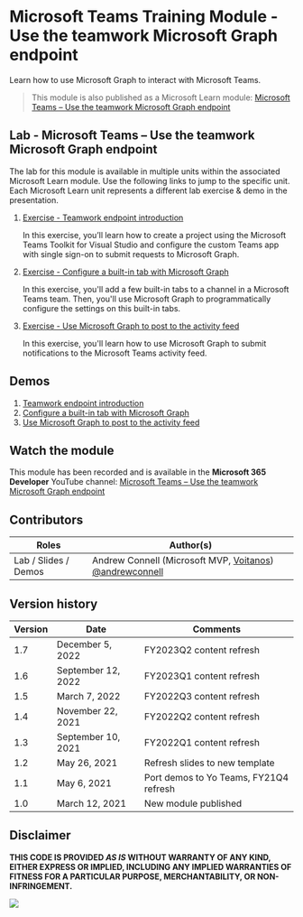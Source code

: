 # Microsoft Teams Training Module - Use the teamwork Microsoft Graph endpoint

Learn how to use Microsoft Graph to interact with Microsoft Teams.

> This module is also published as a Microsoft Learn module: [Microsoft Teams – Use the teamwork Microsoft Graph endpoint](https://docs.microsoft.com/learn/modules/msteams-teamwork-endpoint)

## Lab - Microsoft Teams – Use the teamwork Microsoft Graph endpoint

The lab for this module is available in multiple units within the associated Microsoft Learn module. Use the following links to jump to the specific unit. Each Microsoft Learn unit represents a different lab exercise & demo in the presentation.

1. [Exercise - Teamwork endpoint introduction](https://docs.microsoft.com/learn/modules/msteams-teamwork-endpoint/3-exercise-teamwork-endpoint-introduction)

   In this exercise, you’ll learn how to create a project using the Microsoft Teams Toolkit for Visual Studio and configure the custom Teams app with single sign-on to submit requests to Microsoft Graph.

1. [Exercise - Configure a built-in tab with Microsoft Graph](https://docs.microsoft.com/learn/modules/msteams-teamwork-endpoint/5-exercise-configure-tab)

   In this exercise, you'll add a few built-in tabs to a channel in a Microsoft Teams team. Then, you'll use Microsoft Graph to programmatically configure the settings on this built-in tabs.

1. [Exercise - Use Microsoft Graph to post to the activity feed](https://docs.microsoft.com/learn/modules/msteams-teamwork-endpoint/7-exercise-activity-feed)

   In this exercise, you'll learn how to use Microsoft Graph to submit notifications to the Microsoft Teams activity feed.

## Demos

1. [Teamwork endpoint introduction](./Demos/01%20-%20MSGraph%20Playground)
1. [Configure a built-in tab with Microsoft Graph](./Demos/02%20-%20MSGraph%20Playground)
1. [Use Microsoft Graph to post to the activity feed](./Demos/03%20-%20MSGraph%20Playground)

## Watch the module

This module has been recorded and is available in the **Microsoft 365 Developer** YouTube channel: [Microsoft Teams – Use the teamwork Microsoft Graph endpoint](https://www.youtube.com/watch?list=PLWZJrkeLOrbZnS7i-mjIbAP9DXlo9YNBc)

## Contributors

|        Roles         |                                                   Author(s)                                                    |
| -------------------- | -------------------------------------------------------------------------------------------------------------- |
| Lab / Slides / Demos | Andrew Connell (Microsoft MVP, [Voitanos](//github.com/voitanos)) [@andrewconnell](//github.com/andrewconnell) |

## Version history

| Version |        Date        |                Comments                |
| ------- | ------------------ | -------------------------------------- |
| 1.7     | December 5, 2022   | FY2023Q2 content refresh               |
| 1.6     | September 12, 2022 | FY2023Q1 content refresh               |
| 1.5     | March 7, 2022      | FY2022Q3 content refresh               |
| 1.4     | November 22, 2021  | FY2022Q2 content refresh               |
| 1.3     | September 10, 2021 | FY2022Q1 content refresh               |
| 1.2     | May 26, 2021       | Refresh slides to new template         |
| 1.1     | May 6, 2021        | Port demos to Yo Teams, FY21Q4 refresh |
| 1.0     | March 12, 2021     | New module published                   |

## Disclaimer

**THIS CODE IS PROVIDED _AS IS_ WITHOUT WARRANTY OF ANY KIND, EITHER EXPRESS OR IMPLIED, INCLUDING ANY IMPLIED WARRANTIES OF FITNESS FOR A PARTICULAR PURPOSE, MERCHANTABILITY, OR NON-INFRINGEMENT.**

<img src="https://telemetry.sharepointpnp.com/TrainingContent/Teams/70-microsoft-graph-teamwork-endpoint" />
